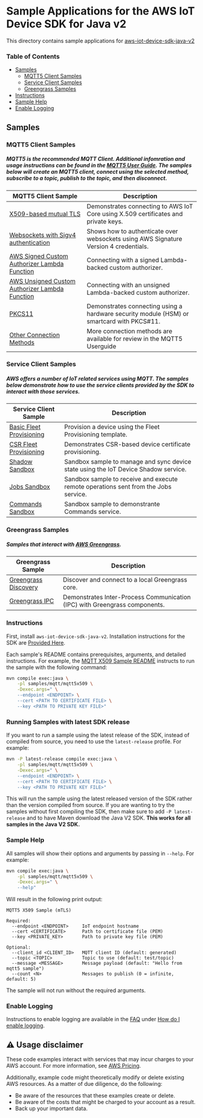 # Sample Applications for the AWS IoT Device SDK for Java v2
This directory contains sample applications for [aws-iot-device-sdk-java-v2](../README.md)

### Table of Contents
* [Samples](#samples)
    * [MQTT5 Client Samples](#mqtt5-client-samples)
    * [Service Client Samples](#service-client-samples)
    * [Greengrass Samples](#greengrass-samples)
* [Instructions](#instructions)
* [Sample Help](#sample-help)
* [Enable Logging](#enable-logging)

## Samples
### MQTT5 Client Samples
##### MQTT5 is the recommended MQTT Client. Additional infomration and usage instructions can be found in the [MQTT5 User Guide](../documents/MQTT5_Userguide.md). The samples below will create an MQTT5 client, connect using the selected method, subscribe to a topic, publish to the topic, and then disconnect.
| MQTT5 Client Sample | Description |
|--------|-------------|
| [X509-based mutual TLS](./mqtt/mqtt5x509/README.md) | Demonstrates connecting to AWS IoT Core using X.509 certificates and private keys.
| [Websockets with Sigv4 authentication](./mqtt/mqtt5awswebsocket/README.md) | Shows how to authenticate over websockets using AWS Signature Version 4 credentials. |
| [AWS Signed Custom Authorizer Lambda Function](./mqtt/mqtt5customauthsigned/README.md) | Connecting with a signed Lambda-backed custom authorizer.
| [AWS Unsigned Custom Authorizer Lambda Function](./mqtt/mqtt5customauthunsigned/README.md) | Connecting with an unsigned Lambda-backed custom authorizer.
| [PKCS11](./mqtt/mqtt5pkcs11/README.md) | Demonstrates connecting using a hardware security module (HSM) or smartcard with PKCS#11. |
| [Other Connection Methods](../documents/MQTT5_Userguide.md#how-to-create-an-mqtt5-client-based-on-desired-connection-method) | More connection methods are available for review in the MQTT5 Userguide

### Service Client Samples
##### AWS offers a number of IoT related services using MQTT. The samples below demonstrate how to use the service clients provided by the SDK to interact with those services.
| Service Client Sample | Description |
|--------|-------------|
| [Basic Fleet Provisioning](./serviceclients/provisioning/basic/README.md) | Provision a device using the Fleet Provisioning template. |
| [CSR Fleet Provisioning](./serviceclients/provisioning/csr/README.md) | Demonstrates CSR-based device certificate provisioning. |
| [Shadow Sandbox](./serviceclients/shadowsandbox/README.md) | Sandbox sample to manage and sync device state using the IoT Device Shadow service. |
| [Jobs Sandbox](./serviceclients/jobssandbox/README.md) | Sandbox sample to receive and execute remote operations sent from the Jobs service. |
| [Commands Sandbox](./serviceclients/provisioning/csr/README.md) | Sandbox sample to demonstrante Commands service. |

### Greengrass Samples
##### Samples that interact with [AWS Greengrass](https://aws.amazon.com/greengrass/).
| Greengrass Sample | Description |
|--------|-------------|
| [Greengrass Discovery](./greengrass/discovery/README.md) | Discover and connect to a local Greengrass core. |
| [Greengrass IPC](./greengrass/greengrassipc/README.md) | Demonstrates Inter-Process Communication (IPC) with Greengrass components. |

### Instructions

First, install `aws-iot-device-sdk-java-v2`. Installation instructions for the SDK are [Provided Here](../README.md#installation).

Each sample's README contains prerequisites, arguments, and detailed instructions. For example, the [MQTT X509  Sample README](./mqtt/mqtt5x509/README.md) instructs to run the sample with the following command:

```sh
mvn compile exec:java \
    -pl samples/mqtt/mqtt5x509 \
    -Dexec.args=" \
    --endpoint <ENDPOINT> \
    --cert <PATH TO CERTIFICATE FILE> \
    --key <PATH TO PRIVATE KEY FILE>"
```

### Running Samples with latest SDK release

If you want to run a sample using the latest release of the SDK, instead of compiled from source, you need to use the `latest-release` profile. For example:

```sh
mvn -P latest-release compile exec:java \
    -pl samples/mqtt/mqtt5x509 \
    -Dexec.args=" \
    --endpoint <ENDPOINT> \
    --cert <PATH TO CERTIFICATE FILE> \
    --key <PATH TO PRIVATE KEY FILE>"
```

This will run the sample using the latest released version of the SDK rather than the version compiled from source. If you are wanting to try the samples without first compiling the SDK, then make sure to add `-P latest-release` and to have Maven download the Java V2 SDK. **This works for all samples in the Java V2 SDK.**

### Sample Help

All samples will show their options and arguments by passing in `--help`. For example:
``` sh
mvn compile exec:java \
    -pl samples/mqtt/mqtt5x509 \
    -Dexec.args=" \
    --help"
```

Will result in the following print output:
```
MQTT5 X509 Sample (mTLS)

Required:
  --endpoint <ENDPOINT>     IoT endpoint hostname
  --cert <CERTIFICATE>      Path to certificate file (PEM)
  --key <PRIVATE_KEY>       Path to private key file (PEM)

Optional:
  --client_id <CLIENT_ID>   MQTT client ID (default: generated)
  --topic <TOPIC>           Topic to use (default: test/topic)
  --message <MESSAGE>       Message payload (default: "Hello from mqtt5 sample")
  --count <N>               Messages to publish (0 = infinite, default: 5)
```

The sample will not run without the required arguments.

### Enable Logging

Instructions to enable logging are available in the [FAQ](../documents/FAQ.md) under [How do I enable logging](../documents/FAQ.md#how-do-i-enable-logging).

## ⚠️ Usage disclaimer

These code examples interact with services that may incur charges to your AWS account. For more information, see [AWS Pricing](https://aws.amazon.com/pricing/).

Additionally, example code might theoretically modify or delete existing AWS resources. As a matter of due diligence, do the following:

- Be aware of the resources that these examples create or delete.
- Be aware of the costs that might be charged to your account as a result.
- Back up your important data.
